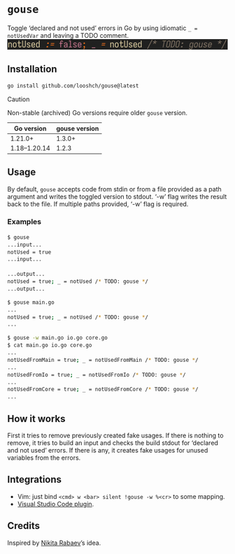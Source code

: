 # `gouse`

Toggle ‘declared and not used’ errors in Go by using idiomatic `_ = notUsedVar`
and leaving a TODO comment. ![a demo](demo.gif)

## Installation

```sh
go install github.com/looshch/gouse@latest
```

<!-- prettier-ignore -->
> [!CAUTION]
>
> Non-stable (archived) Go versions require older `gouse` version.
>
> | Go version   | gouse version |
> | -------------|---------------|
> | 1.21.0+      | 1.3.0+        |
> | 1.18–1.20.14 | 1.2.3         |

## Usage

By default, `gouse` accepts code from stdin or from a file provided as a path
argument and writes the toggled version to stdout. ‘-w’ flag writes the result
back to the file. If multiple paths provided, ‘-w’ flag is required.

### Examples

```sh
$ gouse
...input...
notUsed = true
...input...

...output...
notUsed = true; _ = notUsed /* TODO: gouse */
...output...
```

```sh
$ gouse main.go
...
notUsed = true; _ = notUsed /* TODO: gouse */
...
```

```sh
$ gouse -w main.go io.go core.go
$ cat main.go io.go core.go
...
notUsedFromMain = true; _ = notUsedFromMain /* TODO: gouse */
...
notUsedFromIo = true; _ = notUsedFromIo /* TODO: gouse */
...
notUsedFromCore = true; _ = notUsedFromCore /* TODO: gouse */
...
```

## How it works

First it tries to remove previously created fake usages. If there is nothing to
remove, it tries to build an input and checks the build stdout for ‘declared and
not used’ errors. If there is any, it creates fake usages for unused variables
from the errors.

## Integrations

- Vim: just bind `<cmd> w <bar> silent !gouse -w %<cr>` to some mapping.
- [Visual Studio Code plugin](https://marketplace.visualstudio.com/items?itemName=looshch.gouse).

## Credits

Inspired by [Nikita Rabaev](https://github.com/nikrabaev)’s idea.
